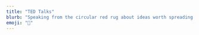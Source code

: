 ```yaml
---
title: "TED Talks"
blurb: "Speaking from the circular red rug about ideas worth spreading."
emoji: "🔴"
---
```

